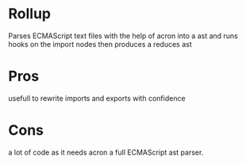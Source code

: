 # Rollup
Parses ECMAScript text files with the help of acron into a ast and runs hooks on the import nodes then produces a reduces ast

# Pros
usefull to rewrite imports and exports with confidence 

# Cons
a lot of code as it needs acron a full ECMAScript ast parser.
